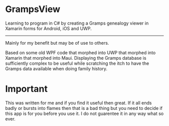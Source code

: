 # GrampsView
Learning to program in C# by creating a Gramps genealogy viewer in Xamarin forms for Android, iOS and UWP.

---

Mainly for my benefit but may be of use to others. 


Based on some old WPF code that morphed into UWP that morphed into Xamarin that morphed into Maui.  Displaying the Gramps database is sufficiently complex to be useful while scratching the itch to have the Gramps data available when doing family history.

# Important
This was written for me and if you find it useful then great.  If it all ends badly or bursts into flames then that is a bad thing but you need to decide if this app is for you before you use it.  I do not guarentee it in any way what so ever.


